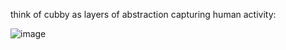 

think of cubby as layers of abstraction capturing human activity:

![image](https://github.com/user-attachments/assets/93136194-0945-4eec-a9f1-f58eb9e440a4)




